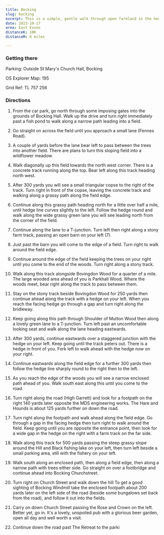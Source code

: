 ```yaml
---
title: Bocking
slug: bocking
excerpt: This is a simple, gentle walk through open farmland in the heart of Essex. The paths are clearly marked and well defined, and for most of the route you will be walking along well drained farm tracks wide enough for two people to walk side by side. The route is fairly flat although there are still some nice views to be enjoyed and the countryside feels blissfully remote and quiet. Bocking Churchstreet itself is lovely with a grand church, some elegant Victorian houses and many historic buildings dating from the 17th, 18th and 19th centuries.
date: 2023-10-17
area: East Essex
distanceK: 10K
distanceM: 6 miles

---
```

### Getting there
Parking: Outside St Mary's Church Hall, Bocking

OS Explorer Map: 195

Grid Ref: TL 757 256

### Directions

1. From the car park, go north through some imposing gates into the
grounds of Bocking Hall. Walk up the drive and turn right immediately past a fish
pond to walk along a narrow path leading into a field.

2. Go straight on across the field until you approach a small lane (Fennes
Road).

3. A couple of yards before the lane bear left to pass between the trees into
another field. There are plans to turn this sloping field into a wildflower meadow.

4. Walk diagonally up this field towards the north west corner. There is a
concrete track running along the top. Bear left along this track heading north
west.

5. After 300 yards you will see a small triangular copse to the right of the track.
Turn right in front of the copse, leaving the concrete track and walking along a
grassy path along the field edge.

6. Continue along this grassy path heading north for a little over half a mile, until
hedge line curves slightly to the left. Follow the hedge round and walk along the
wide grassy green lane you will see leading north from the corner of the field.

7. Continue along the lane to a T-junction. Turn left then right along a stony
farm track, passing an open barn on your left (7).
8. Just past the barn you will come to the edge of a field. Turn right to walk
around the field edge.

9. Continue around the edge of the field keeping the trees on your right until you
come to the end of the woods. Turn right along a stony track.

10. Walk along this track alongside Bovingdon Wood for a quarter of a mile. The
large wooded area ahead of you is Parkhall Wood. Where the woods meet, bear
right along the track to pass between them.

11. Stay on the stony track beside Bovingdon Wood for 250 yards then continue
ahead along the track with a hedge on your left. When you reach the facing
hedge go through a gap and turn right along the bridleway.

12. Keep going along this path through Shoulder of Mutton Wood then along a
lovely green lane to a T-junction. Turn left past an uncomfortable looking seat and walk along the lane heading eastwards.

13. After 300 yards, continue eastwards over a staggered junction with the hedge
on your left. Keep going until the track peters out. There is a hedge in front of
you. Fork left to walk ahead with the hedge now on your right.

14. Continue eastwards along the field edge for a further 300 yards then follow
the hedge line sharply round to the right then to the left.

15. As you reach the edge of the woods you will see a narrow enclosed path
ahead of you. Walk south east along this until you come to the road.

16. Turn right along the road (High Garrett) and look for a footpath on the right
140 yards later opposite the MDS engineering works. The Hare and Hounds is
about 125 yards further on down the road.

17. Turn right along the footpath and walk ahead along the field edge. Go through a gap in the facing hedge then turn right to walk around the field. Keep
going until you are opposite the entrance point, then look for a wide gap in the
hedge on the right with a farm track on the far side.

18. Walk along this track for 500 yards passing the steep grassy slope around the
Hill and Black fishing lake on your left, then turn left beside a small parking area,
still with the fishery on your left.

19. Walk south along an enclosed path, then along a field edge, then along a narrow path with trees either side. Go straight on over a footbridge and
continue ahead into Bocking Churchstreet.

20. Turn right on Church Street and walk down the hill To get a good
sighting of Bocking Windmill take the enclosed footpath about 200 yards later on
the left side of the road (beside some bungalows set back from the road), and
follow it out into the fields.

21. Carry on down Church Street passing the Rose and Crown on the left. Better
yet, go in. It's a lovely, unspoiled pub with a glorious beer garden, open all day
and well worth a visit.

22. Continue down the road past The Retreat to the parki
